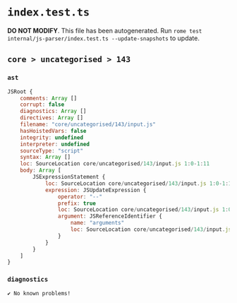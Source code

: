 # `index.test.ts`

**DO NOT MODIFY**. This file has been autogenerated. Run `rome test internal/js-parser/index.test.ts --update-snapshots` to update.

## `core > uncategorised > 143`

### `ast`

```javascript
JSRoot {
	comments: Array []
	corrupt: false
	diagnostics: Array []
	directives: Array []
	filename: "core/uncategorised/143/input.js"
	hasHoistedVars: false
	integrity: undefined
	interpreter: undefined
	sourceType: "script"
	syntax: Array []
	loc: SourceLocation core/uncategorised/143/input.js 1:0-1:11
	body: Array [
		JSExpressionStatement {
			loc: SourceLocation core/uncategorised/143/input.js 1:0-1:11
			expression: JSUpdateExpression {
				operator: "--"
				prefix: true
				loc: SourceLocation core/uncategorised/143/input.js 1:0-1:11
				argument: JSReferenceIdentifier {
					name: "arguments"
					loc: SourceLocation core/uncategorised/143/input.js 1:2-1:11 (arguments)
				}
			}
		}
	]
}
```

### `diagnostics`

```
✔ No known problems!

```
